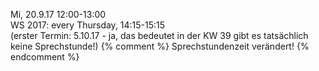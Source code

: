 
Mi, 20.9.17 12:00-13:00<br />
WS 2017: every Thursday, 14:15-15:15<br />
(erster Termin: 5.10.17 - ja, das bedeutet in der KW 39 gibt es tatsächlich keine Sprechstunde!)
{% comment %}
<span class ="attention">Sprechstundenzeit verändert!</span>
{% endcomment %}

